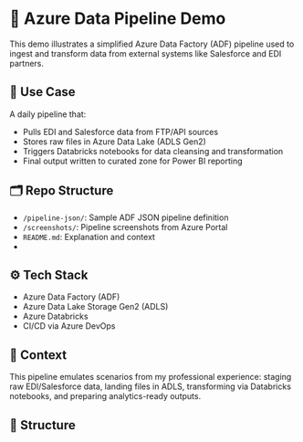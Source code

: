 # 🚀 Azure Data Pipeline Demo

This demo illustrates a simplified Azure Data Factory (ADF) pipeline used to ingest and transform data from external systems like Salesforce and EDI partners.

## 🧩 Use Case

A daily pipeline that:
- Pulls EDI and Salesforce data from FTP/API sources
- Stores raw files in Azure Data Lake (ADLS Gen2)
- Triggers Databricks notebooks for data cleansing and transformation
- Final output written to curated zone for Power BI reporting

## 🗂 Repo Structure
- `/pipeline-json/`: Sample ADF JSON pipeline definition
- `/screenshots/`: Pipeline screenshots from Azure Portal
- `README.md`: Explanation and context
- 
## ⚙️ Tech Stack

- Azure Data Factory (ADF)
- Azure Data Lake Storage Gen2 (ADLS)
- Azure Databricks
- CI/CD via Azure DevOps

## 📝 Context
This pipeline emulates scenarios from my professional experience: staging raw EDI/Salesforce data, landing files in ADLS, transforming via Databricks notebooks, and preparing analytics-ready outputs.

## 📁 Structure
